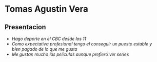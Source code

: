 # Tomas Agustin Vera
## Presentacion
- *Hago deporte en el CBC desde los 11*
- *Como expectativa profesional tengo el conseguir un puesto estable y bien pagado de lo que me gusta*
- *Me gustan mucho las peliculas aunque prefiero ver series*
  
